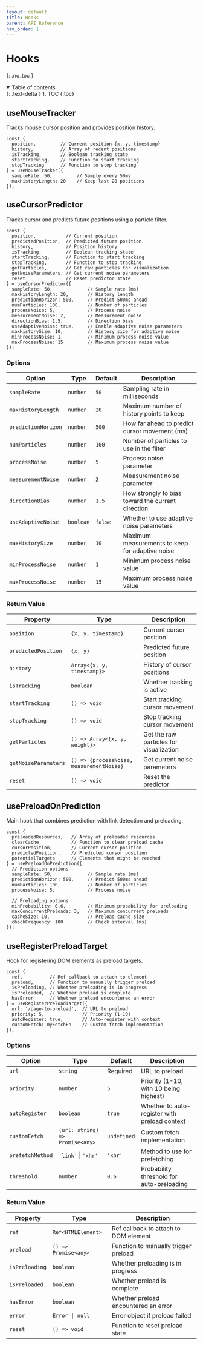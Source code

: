 ```yaml
---
layout: default
title: Hooks
parent: API Reference
nav_order: 1
---
```


# Hooks

{: .no_toc }

<details open markdown="block">
  <summary>
    Table of contents
  </summary>
  {: .text-delta }
1. TOC
{:toc}
</details>

## useMouseTracker

Tracks mouse cursor position and provides position history.

```tsx
const {
  position,         // Current position {x, y, timestamp}
  history,          // Array of recent positions
  isTracking,       // Boolean tracking state
  startTracking,    // Function to start tracking
  stopTracking      // Function to stop tracking
} = useMouseTracker({
  sampleRate: 50,         // Sample every 50ms
  maxHistoryLength: 20    // Keep last 20 positions
});
```

## useCursorPredictor

Tracks cursor and predicts future positions using a particle filter.

```tsx
const {
  position,           // Current position
  predictedPosition,  // Predicted future position
  history,            // Position history
  isTracking,         // Boolean tracking state
  startTracking,      // Function to start tracking
  stopTracking,       // Function to stop tracking
  getParticles,       // Get raw particles for visualization
  getNoiseParameters, // Get current noise parameters
  reset               // Reset predictor state
} = useCursorPredictor({
  sampleRate: 50,             // Sample rate (ms)
  maxHistoryLength: 20,       // History length
  predictionHorizon: 500,     // Predict 500ms ahead
  numParticles: 100,          // Number of particles
  processNoise: 5,            // Process noise
  measurementNoise: 2,        // Measurement noise
  directionBias: 1.5,         // Direction bias
  useAdaptiveNoise: true,     // Enable adaptive noise parameters
  maxHistorySize: 10,         // History size for adaptive noise
  minProcessNoise: 1,         // Minimum process noise value
  maxProcessNoise: 15         // Maximum process noise value
});
```

### Options

| Option | Type | Default | Description |
|--------|------|---------|-------------|
| `sampleRate` | `number` | `50` | Sampling rate in milliseconds |
| `maxHistoryLength` | `number` | `20` | Maximum number of history points to keep |
| `predictionHorizon` | `number` | `500` | How far ahead to predict cursor movement (ms) |
| `numParticles` | `number` | `100` | Number of particles to use in the filter |
| `processNoise` | `number` | `5` | Process noise parameter |
| `measurementNoise` | `number` | `2` | Measurement noise parameter |
| `directionBias` | `number` | `1.5` | How strongly to bias toward the current direction |
| `useAdaptiveNoise` | `boolean` | `false` | Whether to use adaptive noise parameters |
| `maxHistorySize` | `number` | `10` | Maximum measurements to keep for adaptive noise |
| `minProcessNoise` | `number` | `1` | Minimum process noise value |
| `maxProcessNoise` | `number` | `15` | Maximum process noise value |

### Return Value

| Property | Type | Description |
|----------|------|-------------|
| `position` | `{x, y, timestamp}` | Current cursor position |
| `predictedPosition` | `{x, y}` | Predicted future position |
| `history` | `Array<{x, y, timestamp}>` | History of cursor positions |
| `isTracking` | `boolean` | Whether tracking is active |
| `startTracking` | `() => void` | Start tracking cursor movement |
| `stopTracking` | `() => void` | Stop tracking cursor movement |
| `getParticles` | `() => Array<{x, y, weight}>` | Get the raw particles for visualization |
| `getNoiseParameters` | `() => {processNoise, measurementNoise}` | Get current noise parameters |
| `reset` | `() => void` | Reset the predictor |

## usePreloadOnPrediction

Main hook that combines prediction with link detection and preloading.

```tsx
const {
  preloadedResources,   // Array of preloaded resources
  clearCache,           // Function to clear preload cache
  cursorPosition,       // Current cursor position
  predictedPosition,    // Predicted cursor position
  potentialTargets      // Elements that might be reached
} = usePreloadOnPrediction({
  // Prediction options
  sampleRate: 50,             // Sample rate (ms)
  predictionHorizon: 500,     // Predict 500ms ahead
  numParticles: 100,          // Number of particles
  processNoise: 5,            // Process noise
  
  // Preloading options
  minProbability: 0.6,        // Minimum probability for preloading
  maxConcurrentPreloads: 3,   // Maximum concurrent preloads
  cacheSize: 10,              // Preload cache size
  checkFrequency: 100         // Check interval (ms)
});
```

## useRegisterPreloadTarget

Hook for registering DOM elements as preload targets.

```tsx
const {
  ref,          // Ref callback to attach to element
  preload,      // Function to manually trigger preload
  isPreloading, // Whether preloading is in progress
  isPreloaded,  // Whether preload is complete
  hasError      // Whether preload encountered an error
} = useRegisterPreloadTarget({
  url: '/page-to-preload',  // URL to preload
  priority: 5,              // Priority (1-10)
  autoRegister: true,       // Auto-register with context
  customFetch: myFetchFn    // Custom fetch implementation
});
```

### Options

| Option | Type | Default | Description |
|--------|------|---------|-------------|
| `url` | `string` | Required | URL to preload |
| `priority` | `number` | `5` | Priority (1-10, with 10 being highest) |
| `autoRegister` | `boolean` | `true` | Whether to auto-register with preload context |
| `customFetch` | `(url: string) => Promise<any>` | `undefined` | Custom fetch implementation |
| `prefetchMethod` | `'link'` \| `'xhr'` | `'xhr'` | Method to use for prefetching |
| `threshold` | `number` | `0.6` | Probability threshold for auto-preloading |

### Return Value

| Property | Type | Description |
|----------|------|-------------|
| `ref` | `Ref<HTMLElement>` | Ref callback to attach to DOM element |
| `preload` | `() => Promise<any>` | Function to manually trigger preload |
| `isPreloading` | `boolean` | Whether preloading is in progress |
| `isPreloaded` | `boolean` | Whether preload is complete |
| `hasError` | `boolean` | Whether preload encountered an error |
| `error` | `Error \| null` | Error object if preload failed |
| `reset` | `() => void` | Function to reset preload state |